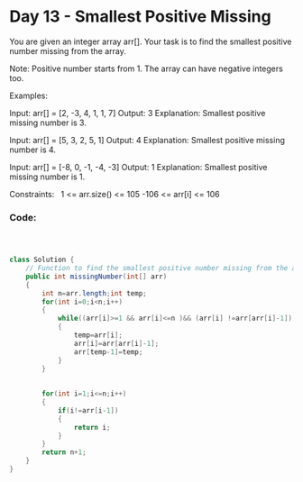 # Day 13 - Smallest Positive Missing

You are given an integer array arr[]. Your task is to find the smallest positive number missing from the array.

Note: Positive number starts from 1. The array can have negative integers too.

Examples:

Input: arr[] = [2, -3, 4, 1, 1, 7]
Output: 3
Explanation: Smallest positive missing number is 3.

Input: arr[] = [5, 3, 2, 5, 1]
Output: 4
Explanation: Smallest positive missing number is 4.

Input: arr[] = [-8, 0, -1, -4, -3]
Output: 1
Explanation: Smallest positive missing number is 1.

Constraints:  
1 <= arr.size() <= 105
-106 <= arr[i] <= 106

### Code:
```java



class Solution {
    // Function to find the smallest positive number missing from the array.
    public int missingNumber(int[] arr) 
    {
        int n=arr.length;int temp;
        for(int i=0;i<n;i++)
        {
            while((arr[i]>=1 && arr[i]<=n )&& (arr[i] !=arr[arr[i]-1]))
            {
                temp=arr[i];
                arr[i]=arr[arr[i]-1];
                arr[temp-1]=temp;
            }
        }
        
        
        for(int i=1;i<=n;i++)
        {
            if(i!=arr[i-1])
            {
                return i;
            }
        }
        return n+1;
    }
}

```